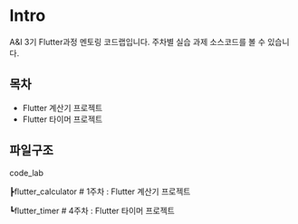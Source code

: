 # Intro

A&I 3기 Flutter과정 멘토링 코드랩입니다.
주차별 실습 과제 소스코드를 볼 수 있습니다.

## 목차
- Flutter 계산기 프로젝트
- Flutter 타이머 프로젝트
## 파일구조

code_lab

┣flutter_calculator # 1주차 : Flutter 계산기 프로젝트

┗flutter_timer # 4주차 : Flutter 타이머 프로젝트
